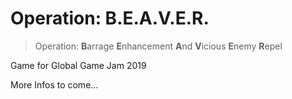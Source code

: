 # Operation: B.E.A.V.E.R.

> Operation: **B**arrage **E**nhancement **A**nd **V**icious **E**nemy **R**epel

Game for Global Game Jam 2019

More Infos to come...
